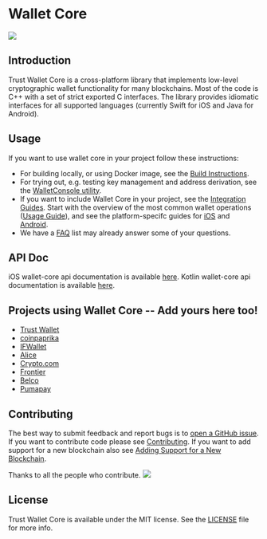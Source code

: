 # Wallet Core

![](/media/wallet-core-banner.png)

## Introduction

Trust Wallet Core is a cross-platform library that implements low-level cryptographic wallet functionality for many blockchains. Most of the code is C++ with a set of strict exported C interfaces. The library provides idiomatic interfaces for all supported languages \(currently Swift for iOS and Java for Android\).

## Usage

If you want to use wallet core in your project follow these instructions:

* For building locally, or using Docker image, see the [Build Instructions](building.md).
* For trying out, e.g. testing key management and address derivation, see the [WalletConsole utility](walletconsole.md).
* If you want to include Wallet Core in your project, see the [Integration Guides](integration-guide.md).
Start with the overview of the most common wallet operations ([Usage Guide](wallet-core-usage.md)),
and see the platform-specifc guides for 
[iOS](ios-guide.md) and
[Android](android-guide.md).
* We have a [FAQ](faq.md) list may already answer some of your questions.

## API Doc

iOS wallet-core api documentation is available [here](https://trustwallet.github.io/docc/documentation/walletcore/).
Kotlin wallet-core api documentation is available [here](https://trustwallet.github.io/dokka/-wallet-core/wallet.core.jni/index.html).

## Projects using Wallet Core -- Add yours here too!

- [Trust Wallet](https://trustwallet.com)
- [coinpaprika](https://coinpaprika.com/)
- [IFWallet](https://www.ifwallet.com/)
- [Alice](https://www.alicedapp.com/)
- [Crypto.com](https://crypto.com)
- [Frontier](https://frontier.xyz/)
- [Belco](https://www.belcobtm.com/)
- [Pumapay](https://pumapay.io/)

## Contributing

The best way to submit feedback and report bugs is to [open a GitHub issue](https://github.com/trustwallet/wallet-core/issues/new).
If you want to contribute code please see [Contributing](contributing.md).
If you want to add support for a new blockchain also see [Adding Support for a New Blockchain](newblockchain.md).

Thanks to all the people who contribute. 
<a href="graphs/contributors"><img src="https://opencollective.com/wallet-core/contributors.svg?width=890&button=false" /></a>

## License

Trust Wallet Core is available under the MIT license. See the [LICENSE](https://github.com/trustwallet/wallet-core/blob/master/LICENSE) file for more info.
